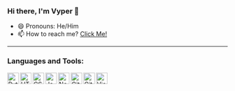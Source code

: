 ### Hi there, I'm Vyper 👋

- 😄 Pronouns: He/Him
- 📫 How to reach me? [Click Me!](https://discordid.netlify.app/?id=1058789194513784832)

---

### Languages and Tools: 

[<img align="left" alt="Python" width="26px" src="https://skillicons.dev/icons?i=python"/>](https://python.org)
[<img align="left" alt="HTML5" width="26px" src="https://skillicons.dev/icons?i=html"/>](https://w3.org/html)
[<img align="left" alt="CSS3" width="26px" src="https://skillicons.dev/icons?i=css"/>](https://w3schools.com/css)
[<img align="left" alt="JavaScript" width="26px" src="https://skillicons.dev/icons?i=js"/>](https://javascript.com)
[<img align="left" alt="Node.js" width="26px" src="https://skillicons.dev/icons?i=nodejs"/>](https://nodejs.org/en)
[<img align="left" alt="Git" width="26px" src="https://skillicons.dev/icons?i=git"/>](https://git-scm.com)
[<img align="left" alt="GitHub" width="26px" src="https://skillicons.dev/icons?i=github"/>](https://github.com)
[<img align="left" alt="Visual Studio Code" width="26px" src="https://skillicons.dev/icons?i=vscode"/>](https://code.visualstudio.com)
<br>
<br>
